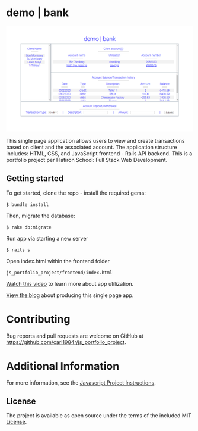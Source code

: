 # demo | bank

![](/public/example.png)

This single page application allows users to view and create transactions based on client and the associated account.  The application structure includes: HTML, CSS, and JavaScript frontend - Rails API backend.  This is a portfolio project per Flatiron School: Full Stack Web Development.

## Getting started

To get started, clone the repo - install the required gems:

```
$ bundle install

```

Then, migrate the database:

```
$ rake db:migrate

```

Run app via starting a new server

```
$ rails s

```

Open index.html within the frontend folder

```
js_portfolio_project/frontend/index.html

```

[Watch this video](#) to learn more about app utilization.

[View the blog](#) about producing this single page app.

# Contributing
Bug reports and pull requests are welcome on GitHub at https://github.com/carl1984r/js_portfolio_project.

# Additional Information

For more information, see the
[Javascript Project Instructions](https://github.com/learn-co-curriculum/js-spa-project-instructions).

## License

The project is available as open source under the terms of the included MIT
[License](https://github.com/carl1984r/js_portfolio_project/blob/master/LICENSE).
